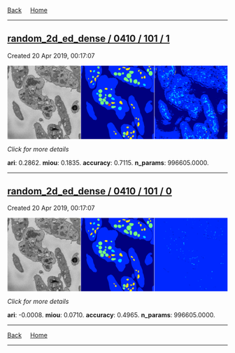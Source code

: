 
[Back](..)&nbsp;&nbsp;&nbsp;&nbsp;&nbsp;[Home](https://leapmanlab.github.io/snapshots)

---

<div class="summary"><a href="1"><h2>random_2d_ed_dense / 0410 / 101 / 1</h2></a><p>Created 20 Apr 2019, 00:17:07
</p><a href="1"><img src="1/media/summary.png" align="center"></a><p>
<i>Click for more details</i>
</p></div>

**ari**: 0.2862. **miou**: 0.1835. **accuracy**: 0.7115. **n_params**: 996605.0000. 

---

<div class="summary"><a href="0"><h2>random_2d_ed_dense / 0410 / 101 / 0</h2></a><p>Created 20 Apr 2019, 00:17:07
</p><a href="0"><img src="0/media/summary.png" align="center"></a><p>
<i>Click for more details</i>
</p></div>

**ari**: -0.0008. **miou**: 0.0710. **accuracy**: 0.4965. **n_params**: 996605.0000. 

---

[Back](..)&nbsp;&nbsp;&nbsp;&nbsp;&nbsp;[Home](https://leapmanlab.github.io/snapshots)

---